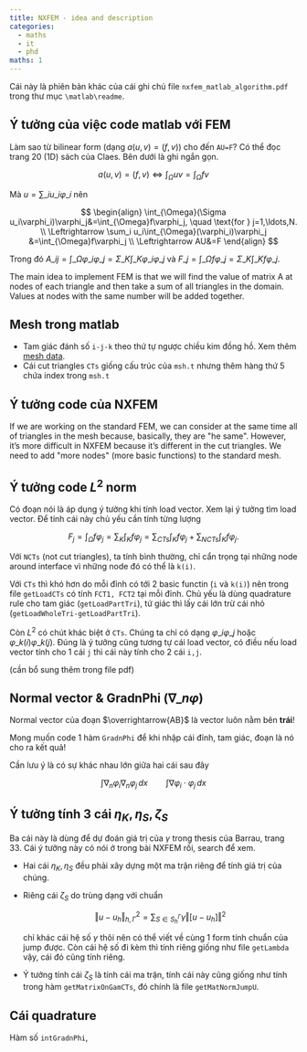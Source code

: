 ```yaml
---
title: NXFEM - idea and description
categories:
  - maths 
  - it 
  - phd
maths: 1
---
```


Cái này là phiên bản khác của cái ghi chú file `nxfem_matlab_algorithm.pdf` trong thư mục `\matlab\readme`.

## Ý tưởng của việc code matlab với FEM

Làm sao từ bilinear form (dạng $a(u,v)=(f,v)$) cho đến `AU=F`? Có thể đọc trang 20 (1D) sách của Claes. Bên dưới là ghi ngắn gọn.

$$
a(u,v)=(f,v) 
\Leftrightarrow 
\int_{\Omega}uv=\int_{\Omega}fv
$$

Mà $u=\sum\_iu\_i\varphi\_i$ nên

$$
\begin{align}
\int_{\Omega}(\Sigma u_i\varphi_i)\varphi_j&=\int_{\Omega}f\varphi_j, \quad \text{for } j=1,\ldots,N. \\
\Leftrightarrow
\sum_i u_i\int_{\Omega}(\varphi_i)\varphi_j &=\int_{\Omega}f\varphi_j \\
\Leftrightarrow
AU&=F
\end{align}
$$

Trong đó $A\_{ij}=\int\_{\Omega}\varphi\_i\varphi\_j = \Sigma\_K\int\_K\varphi\_i\varphi\_j$ và $F\_j=\int\_{\Omega}f\varphi\_j = \Sigma\_K\int\_Kf\varphi\_j$.

The main idea to implement FEM is that we will find the value of matrix A at nodes of each triangle and then take a sum of all triangles in the domain. Values at nodes with the same number will be added together.

## Mesh trong matlab

- Tam giác đánh số `i-j-k` theo thứ tự ngược chiều kim đồng hồ. Xem thêm [mesh data](https://fr.mathworks.com/help/pde/ug/mesh-data.html).
- Cái cut triangles `CTs` giống cấu trúc của `msh.t` nhưng thêm hàng thứ 5 chứa index trong `msh.t`



## Ý tưởng code của NXFEM

If we are working on the standard FEM, we can consider at the same time all of triangles in the mesh because, basically, they are "he same". However, it’s more difficult in NXFEM because it’s different in the cut triangles. We need to add "more nodes" (more basic functions) to the standard mesh.

## Ý tưởng code $L^2$ norm

Có đoạn nói là áp dụng ý tưởng khi tính load vector. Xem lại ý tưởng tìm load vector. Để tính cái này chủ yếu cần tính từng lượng 

$$
F_j 
= \int_{\Omega}f\varphi_j 
= \sum_K\int_Kf\varphi_j 
= \sum_{CTs}\int_Kf\varphi_j + \sum_{NCTs}\int_Kf\varphi_j.
$$

Với `NCTs` (not cut triangles), ta tính bình thường, chỉ cẩn trọng tại những node around interface vì những node đó có thể là `k(i)`.

Với `CTs` thì khó hơn do mỗi đỉnh có tới 2 basic functin (`i` và `k(i)`) nên trong file `getLoadCTs` có tính `FCT1, FCT2` tại mỗi đỉnh. Chủ yếu là dùng quadrature rule cho tam giác (`getLoadPartTri`), tứ giác thì lấy cái lớn trừ cái nhỏ (`getLoadWholeTri-getLoadPartTri`).

Còn $L^2$ có chút khác biệt ở `CTs`. Chúng ta chỉ có dạng $\varphi\_i\varphi\_j$ hoặc $\varphi\_{k(i)}\varphi\_{k(j)}$. Đúng là ý tưởng cũng tương tự cái load vector, có điều nếu load vector tính cho 1 cái `j` thì cái này tính cho 2 cái `i,j`.

(cần bổ sung thêm trong file pdf)

## Normal vector & GradnPhi ($\nabla\_n \varphi$)

Normal vector của đoạn $\overrightarrow{AB}$ là vector luôn nằm bên **trái**!

Mong muốn code 1 hàm `GradnPhi` để khi nhập cái đỉnh, tam giác, đoạn là nó cho ra kết quả!

Cần lưu ý là có sự khác nhau lớn giữa hai cái sau đây

$$
\int \nabla_n\varphi_i \nabla_n \varphi_j\,dx \qquad \int \nabla\varphi_i\cdot \varphi_j\, dx
$$

## Ý tưởng tính 3 cái $\eta_K, \eta_S, \zeta_S$

Ba cái này là dùng để  dự đoán giá trị của $\gamma$ trong thesis của Barrau, trang 33. Cái ý tưởng này có nói ở trong bài NXFEM rồi, search để xem.

- Hai cái $\eta_K, \eta_S$ đều phải xây dựng một ma trận riêng để tính giá trị của chúng.

- Riêng cái $\zeta_S$ do trùng dạng với chuẩn 

  $$
  \Vert u-u_h \Vert^2_{h,\Gamma} = \sum_{S\in S^{\Gamma}_h}\gamma \Vert [u-u_h]\Vert^2
  $$

  chỉ khác cái hệ số $\gamma$ thôi nên có thể viết về cùng 1 form tính chuẩn của jump được. Còn cái hệ số đi kèm thì tính riêng giống như file `getLambda` vậy, cái đó cũng tính riêng.

- Ý tưởng tính cái $\zeta_S$ là tính cái ma trận, tính cái này cũng giống như tính trong hàm `getMatrixOnGamCTs`, đó chính là file `getMatNormJumpU`.

## Cái quadrature

Hàm số `intGradnPhi`,






